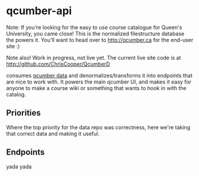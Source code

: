 qcumber-api
===========


Note: If you're looking for the easy to use course catalogue for Queen's University, you came close! This is the normalized filestructure database the powers it. You'll want to head over to http://qcumber.ca for the end-user site :)

Note also! Work in progress, not live yet. The current live site code is at http://github.com/ChrisCooper/QcumberD


consumes [qcumber data](https://github.com/Queens-Hacks/qcumber-data) and denormalizes/transforms it into endpoints that are nice to work with. It powers the main qcumber UI, and makes it easy for anyone to make a course wiki or something that wants to hook in with the catalog.


Priorities
----------

Where the top priority for the data repo was correctness, here we're taking that correct data and making it useful.


Endpoints
---------

yada yada
